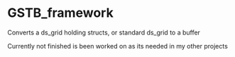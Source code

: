 # GSTB_framework
Converts a ds_grid holding structs, or standard ds_grid to a buffer

Currently not finished is been worked on as its needed in my other projects
